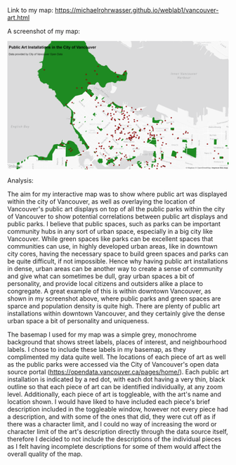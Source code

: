 Link to my map: https://michaelrohrwasser.github.io/weblab1/vancouver-art.html

A screenshot of my map:

![alt text](https://github.com/michaelrohrwasser/weblab1/blob/main/map-screenshot.png "Screenshot of downtown Vancouver")

Analysis:

The aim for my interactive map was to show where public art was displayed within the city of Vancouver, as well as overlaying the location of Vancouver's public art displays on top of all the public parks within the city of Vancouver to show potential correlations between public art displays and public parks. I believe that public spaces, such as parks can be important community hubs in any sort of urban space, especially in a big city like Vancouver. While green spaces like parks can be excellent spaces that communities can use, in highly developed urban areas, like in downtown city cores, having the necessary space to build green spaces and parks can be quite difficult, if not impossible. Hence why having public art installations in dense, urban areas can be another way to create a sense of community and give what can sometimes be dull, gray urban spaces a bit of personality, and provide local citizens and outsiders alike a place to congregate. A great example of this is within downtown Vancouver, as shown in my screenshot above, where public parks and green spaces are sparce and population density is quite high. There are plenty of public art installations within downtown Vancouver, and they certainly give the dense urban space a bit of personality and uniqueness.

The basemap I used for my map was a simple grey, monochrome background that shows street labels, places of interest, and neighbourhood labels. I chose to include these labels in my basemap, as they complimented my data quite well. The locations of each piece of art as well as the public parks were accessed via the City of Vancouver's open data source portal (https://opendata.vancouver.ca/pages/home/). Each public art installation is indicated by a red dot, with each dot having a very thin, black outline so that each piece of art can be identified individually, at any zoom level. Additionally, each piece of art is toggleable, with the art's name and location shown. I would have liked to have included each piece's brief description included in the toggleable window, however not every piece had a description, and with some of the ones that did, they were cut off as if there was a character limit, and I could no way of increasing the word or character limit of the art's description directly through the data source itself, therefore I decided to not include the descriptions of the individual pieces as I felt having incomplete descriptions for some of them would affect the overall quality of the map.
